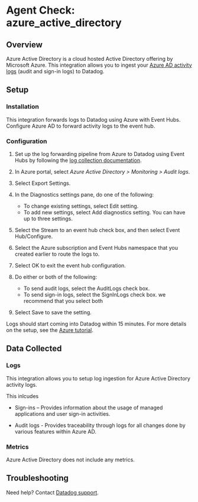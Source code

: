 # Agent Check: azure_active_directory

## Overview

Azure Active Directory is a cloud hosted Active Directory offering by Microsoft Azure.
This integration allows you to ingest your [Azure AD activity logs][1] (audit and sign-in logs) to Datadog.

## Setup

### Installation

This integration forwards logs to Datadog using Azure with Event Hubs. Configure Azure AD to forward activity logs to the event hub.

### Configuration

1. Set up the log forwarding pipeline from Azure to Datadog using Event Hubs by following the [log collection documentation][2].

2. In Azure portal, select _Azure Active Directory > Monitoring > Audit logs_.
   
3. Select Export Settings.

4. In the Diagnostics settings pane, do one of the following:

   - To change existing settings, select Edit setting.
   - To add new settings, select Add diagnostics setting. You can have up to three settings.

5. Select the Stream to an event hub check box, and then select Event Hub/Configure.

6. Select the Azure subscription and Event Hubs namespace that you created earlier to route the logs to.
   
7. Select OK to exit the event hub configuration.

8. Do either or both of the following:

   - To send audit logs, select the AuditLogs check box.
   - To send sign-in logs, select the SignInLogs check box.
    we recommend that you select both
  
9. Select Save to save the setting.

Logs should start coming into Datadog within 15 minutes.
For more details on the setup, see the [Azure tutorial][3].

## Data Collected

### Logs

This integration allows you to setup log ingestion for Azure Active Directory activity logs.

This inlcudes

   - Sign-ins – Provides information about the usage of managed applications and user sign-in activities.

   - Audit logs - Provides traceability through logs for all changes done by various features within Azure AD.  

### Metrics

Azure Active Directory does not include any metrics.

## Troubleshooting

Need help? Contact [Datadog support][4].

[1]: https://docs.microsoft.com/en-us/azure/active-directory/reports-monitoring/overview-reports#activity-reports
[2]: https://docs.datadoghq.com/integrations/azure/?tab=eventhub#log-collection
[3]: https://docs.microsoft.com/en-us/azure/active-directory/reports-monitoring/tutorial-azure-monitor-stream-logs-to-event-hub
[4]: https://docs.datadoghq.com/help
